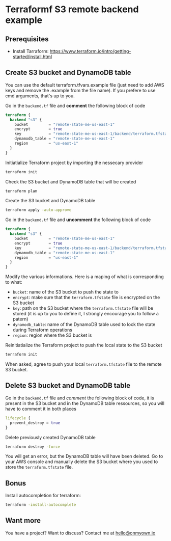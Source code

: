 # Terraformf S3 remote backend example

## Prerequisites

- Install Tarraform: <https://www.terraform.io/intro/getting-started/install.html>

## Create S3 bucket and DynamoDB table

You can use the default terraform.tfvars.example file (just need to add AWS keys and remove the .example from the file name). If you prefere to use cmd arguments, that's up to you.

Go in the `backend.tf` file and **comment** the following block of code

```tf
terraform {
  backend "s3" {
    bucket         = "remote-state-me-us-east-1"
    encrypt        = true
    key            = "remote-state-me-us-east-1/backend/terraform.tfstate"
    dynamodb_table = "remote-state-me-us-east-1"
    region         = "us-east-1"
  }
}
```

Initiatialize Terraform project by importing the nessecary provider

```bash
terraform init
```

Check the S3 bucket and DynamoDB table that will be created

```bash
terraform plan
```

Create the S3 bucket and DynamoDB table

```bash
terraform apply -auto-approve
```

Go in the `backend.tf` file and **uncomment** the following block of code

```tf
terraform {
  backend "s3" {
    bucket         = "remote-state-me-us-east-1"
    encrypt        = true
    key            = "remote-state-me-us-east-1/backend/terraform.tfstate"
    dynamodb_table = "remote-state-me-us-east-1"
    region         = "us-east-1"
  }
}
```

Modify the various informations. Here is a maping of what is corresponding to what:

- `bucket`: name of the S3 bucket to push the state to
- `encrypt`: make sure that the `terraform.tfstate` file is encrypted on the S3 bucket
- `key`: path on the S3 bucket where the `terraform.tfstate` file will be stored (it is up to you to define it, I strongly encourage you to follow a patern)
- `dynamodb_table`: name of the DynamoDB table used to lock the state during Terraform operations
- `region`: region where the S3 bucket is

Reinitiatialize the Terraform project to push the local state to the S3 bucket

```bash
terraform init
```

When asked, agree to push your local `terraform.tfstate` file to the remote S3 bucket.

## Delete S3 bucket and DynamoDB table

Go in the `backend.tf` file and *comment* the following block of code, it is present in the S3 bucket and in the DynamoDB table ressources, so you will have to comment it in both places

```tf
lifecycle {
  prevent_destroy = true
}
```

Delete previously created DynamoDB table

```bash
terraform destroy -force
```

You will get an error, but the DynamoDB table will have been deleted. Go to your AWS console and manually delete the S3 bucket where you used to store the `terraform.tfstate` file.

## Bonus

Install autocompletion for terraform:

```bash
terraform -install-autocomplete
```

## Want more

You have a project? Want to discuss? Contact me at <hello@onmyown.io>
